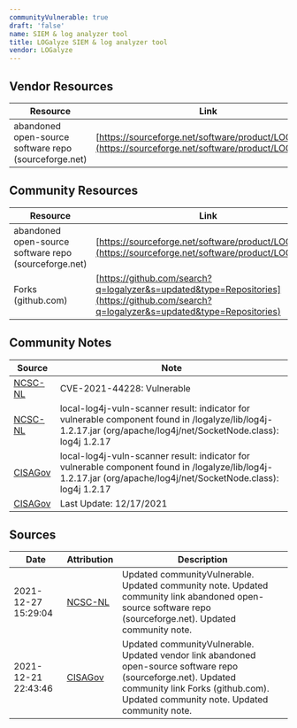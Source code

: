 ```yaml
---
communityVulnerable: true
draft: 'false'
name: SIEM & log analyzer tool
title: LOGalyze SIEM & log analyzer tool
vendor: LOGalyze
---
```


## Vendor Resources
| Resource | Link |
| --- | --- |
| abandoned open-source software repo (sourceforge.net) | [https://sourceforge.net/software/product/LOGalyze/](https://sourceforge.net/software/product/LOGalyze/) |

## Community Resources
| Resource | Link |
| --- | --- |
| abandoned open-source software repo (sourceforge.net) | [https://sourceforge.net/software/product/LOGalyze/](https://sourceforge.net/software/product/LOGalyze/) |
| Forks (github.com) | [https://github.com/search?q=logalyzer&s=updated&type=Repositories](https://github.com/search?q=logalyzer&s=updated&type=Repositories) |

## Community Notes
| Source | Note |
| --- | --- |
| [NCSC-NL](https://github.com/NCSC-NL/log4shell/blob/main/software/README.md) | CVE-2021-44228: Vulnerable </ul> |
| [NCSC-NL](https://github.com/NCSC-NL/log4shell/blob/main/software/README.md) | local-log4j-vuln-scanner result: indicator for vulnerable component found in /logalyze/lib/log4j-1.2.17.jar (org/apache/log4j/net/SocketNode.class): log4j 1.2.17 |
| [CISAGov](https://raw.githubusercontent.com/cisagov/log4j-affected-db/develop/README.md) | local-log4j-vuln-scanner result: indicator for vulnerable component found in /logalyze/lib/log4j-1.2.17.jar (org/apache/log4j/net/SocketNode.class): log4j 1.2.17 |
| [CISAGov](https://raw.githubusercontent.com/cisagov/log4j-affected-db/develop/README.md) | Last Update: 12/17/2021 |

## Sources
| Date | Attribution | Description |
| --- | --- | --- |
| 2021-12-27 15:29:04 | [NCSC-NL](https://github.com/NCSC-NL/log4shell/blob/main/software/README.md) | Updated communityVulnerable. Updated community note. Updated community link abandoned open-source software repo (sourceforge.net). Updated community note.  |
| 2021-12-21 22:43:46 | [CISAGov](https://raw.githubusercontent.com/cisagov/log4j-affected-db/develop/README.md) | Updated communityVulnerable. Updated vendor link abandoned open-source software repo (sourceforge.net). Updated community link Forks (github.com). Updated community note. Updated community note.  |
